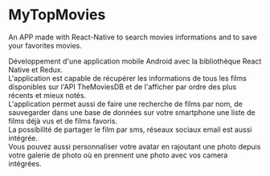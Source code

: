 # MyTopMovies
An APP made with React-Native to search movies informations and to save your favorites movies.


Développement d'une application mobile Android avec la bibliothèque React Native et Redux. <br>
L'application est capable de récupérer les informations de tous les films disponibles sur l'API TheMoviesDB et de l'afficher par ordre des plus récents et mieux notés. </br>
L'application permet aussi de faire une recherche de films par nom, de sauvegarder dans une base de données sur votre smartphone une liste de films déjà vus et de films favoris.</br>
La possibilité de partager le film par sms, réseaux sociaux email est aussi intégrée. </br>
Vous pouvez aussi personnaliser votre avatar en rajoutant une photo depuis votre galerie de photo où en prennent une photo avec vos camera intégrées.</br></br>
